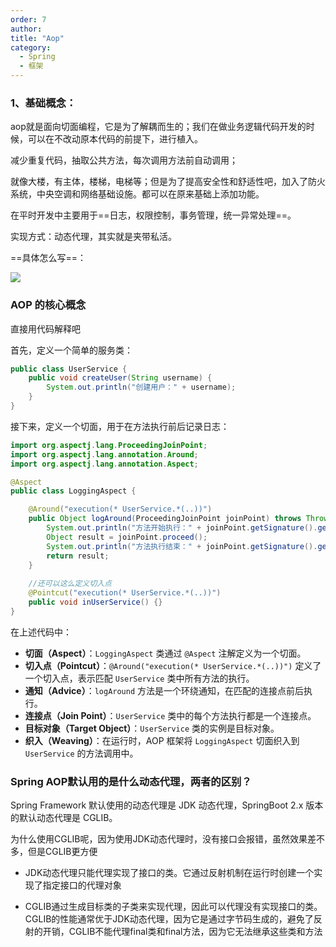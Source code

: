 ```yaml
---
order: 7
author: 
title: "Aop"
category:
  - Spring
  - 框架
---
```


### 1、基础概念：

aop就是面向切面编程，它是为了解耦而生的；我们在做业务逻辑代码开发的时候，可以在不改动原本代码的前提下，进行植入。

减少重复代码，抽取公共方法，每次调用方法前自动调用；

就像大楼，有主体，楼梯，电梯等；但是为了提高安全性和舒适性吧，加入了防火系统，中央空调和网络基础设施。都可以在原来基础上添加功能。

在平时开发中主要用于==日志，权限控制，事务管理，统一异常处理==。

实现方式：动态代理，其实就是夹带私活。

==具体怎么写==：

![](https://qtp-1324720525.cos.ap-shanghai.myqcloud.com/blog/202503071815731.png)

### AOP 的核心概念

直接用代码解释吧

首先，定义一个简单的服务类：

```java
public class UserService {
    public void createUser(String username) {
        System.out.println("创建用户：" + username);
    }
}
```

接下来，定义一个切面，用于在方法执行前后记录日志：

```java
import org.aspectj.lang.ProceedingJoinPoint;
import org.aspectj.lang.annotation.Around;
import org.aspectj.lang.annotation.Aspect;

@Aspect
public class LoggingAspect {

    @Around("execution(* UserService.*(..))")
    public Object logAround(ProceedingJoinPoint joinPoint) throws Throwable {
        System.out.println("方法开始执行：" + joinPoint.getSignature().getName());
        Object result = joinPoint.proceed();
        System.out.println("方法执行结束：" + joinPoint.getSignature().getName());
        return result;
    }
    
    //还可以这么定义切入点
    @Pointcut("execution(* UserService.*(..))")
	public void inUserService() {}
}
```

在上述代码中：

- **切面（Aspect）**：`LoggingAspect` 类通过 `@Aspect` 注解定义为一个切面。
- **切入点（Pointcut）**：`@Around("execution(* UserService.*(..))")` 定义了一个切入点，表示匹配 `UserService` 类中所有方法的执行。
- **通知（Advice）**：`logAround` 方法是一个环绕通知，在匹配的连接点前后执行。
- **连接点（Join Point）**：`UserService` 类中的每个方法执行都是一个连接点。
- **目标对象（Target Object）**：`UserService` 类的实例是目标对象。
- **织入（Weaving）**：在运行时，AOP 框架将 `LoggingAspect` 切面织入到 `UserService` 的方法调用中。

### Spring AOP默认用的是什么动态代理，两者的区别？

Spring Framework 默认使用的动态代理是 JDK 动态代理，SpringBoot 2.x 版本的默认动态代理是 CGLIB。

为什么使用CGLIB呢，因为使用JDK动态代理时，没有接口会报错，虽然效果差不多，但是CGLIB更方便

- JDK动态代理只能代理实现了接口的类。它通过反射机制在运行时创建一个实现了指定接口的代理对象

- CGLIB通过生成目标类的子类来实现代理，因此可以代理没有实现接口的类。CGLIB的性能通常优于JDK动态代理，因为它是通过字节码生成的，避免了反射的开销，CGLIB不能代理final类和final方法，因为它无法继承这些类和方法

### 
